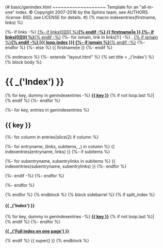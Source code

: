 {\# basic/genindex.html ~~~~~~~~~~~~~~~~~~~ Template for an "all-in-one" index. :copyright: Copyright 2007-2016 by the Sphinx team, see AUTHORS. :license: BSD, see LICENSE for details. \#} {% macro indexentries(firstname, links) %}

{%- if links -%} [{%- if links\[0\]\[0\] %}**{% endif -%} {{ firstname|e }} {%- if links\[0\]\[0\] %}**{% endif -%}](%7B%7B%20links%5B0%5D%5B1%5D%20%7D%7D) {%- for ismain, link in links\[1:\] -%} , [{% if ismain %}**{% endif -%} \[{{ loop.index }}\] {%- if ismain %}**{% endif -%}](%7B%7B%20link%20%7D%7D) {%- endfor %} {%- else %} {{ firstname|e }} {%- endif %}

{% endmacro %} {%- extends "layout.html" %} {% set title = \_('Index') %} {% block body %}

# {{ \_('Index') }}

{% for key, dummy in genindexentries -%} [**{{ key }}**](#%7B%7B%20key%20%7D%7D) {% if not loop.last %}| {% endif %} {%- endfor %}

{%- for key, entries in genindexentries %}

## {{ key }}

{%- for column in entries|slice(2) if column %}

{%- for entryname, (links, subitems, \_) in column %} {{ indexentries(entryname, links) }} {%- if subitems %}

{%- for subentryname, subentrylinks in subitems %} {{ indexentries(subentryname, subentrylinks) }} {%- endfor %}

{%- endif -%} {%- endfor %}

{%- endfor %}

{% endfor %} {% endblock %} {% block sidebarrel %} {% if split\_index %}

#### {{ \_('Index') }}

{% for key, dummy in genindexentries -%} [**{{ key }}**](<%7B%7B%20pathto('genindex-'%20+%20key)%20%7D%7D>) {% if not loop.last %}| {% endif %} {%- endfor %}

[**{{ \_('Full index on one page') }}**](<%7B%7B%20pathto('genindex-all')%20%7D%7D>)

{% endif %} {{ super() }} {% endblock %}
